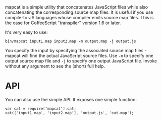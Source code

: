 mapcat is a simple utility that concatenates JavaScript files while also
concatenating the corresponding source map files. It is useful if you use
compile-to-JS languages whose compiler emits source map files. This is the
case for CoffeeScript "transpiler" version 1.6 or later.

It's very easy to use:

    bin/mapcat input1.map input2.map -m output.map -j output.js

You specify the input by specifying the associated source map files - mapcat
will find the actual JavaScript source files. Use `-m` to specify one output
source map file and `-j` to specify one output JavaScript file. Invoke without
any argument to see the (short) full help.

# API

You can also use the simple API. It exposes one simple function:

    var cat = require('mapcat').cat;
    cat(['input1.map', 'input2.map'], 'output.js', 'out.map');

